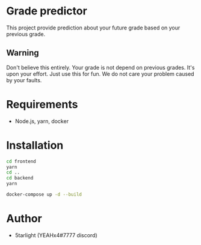 # Grade predictor

This project provide prediction about your future grade based on your previous grade.

## Warning

Don't believe this entirely. Your grade is not depend on previous grades. It's upon your effort. Just use this for fun. We do not care your problem caused by your faults.

# Requirements

- Node.js, yarn, docker

# Installation

```bash
cd frontend
yarn
cd ..
cd backend
yarn
```

```bash
docker-compose up -d --build
```

# Author

- 5tarlight (YEAHx4#7777 discord)
